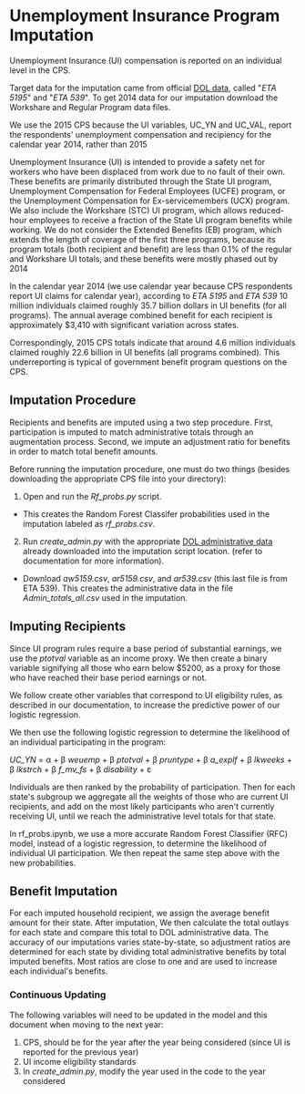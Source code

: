 # Unemployment Insurance Program Imputation

Unemployment Insurance (UI) compensation is reported on an individual level in the CPS.

Target data for the imputation came from official [DOL data](https://workforcesecurity.doleta.gov/unemploy/DataDownloads.asp),
called "_ETA 5195_" and "_ETA 539_". To get 2014 data for our imputation download the Workshare and Regular Program data files.

We use the 2015 CPS because the UI variables, UC_YN and UC_VAL, report the respondents' unemployment
compensation and recipiency for the calendar year 2014, rather than 2015


Unemployment Insurance (UI) is intended to provide a safety net for workers who have been
displaced from work due to no fault of their own. These benefits are primarily distributed through the
State UI program, Unemployment Compensation for Federal Employees (UCFE) program, or the
Unemployment Compensation for Ex-servicemembers (UCX) program. We also include the
Workshare (STC) UI program, which allows reduced-hour employees to receive a fraction of the State
UI program benefits while working. We do not consider the Extended Benefits (EB) program, which
extends the length of coverage of the first three programs, because its program totals (both recipient
and benefit) are less than 0.1% of the regular and Workshare UI totals, and these benefits were mostly
phased out by 2014



In the calendar year 2014 (we use calendar year because CPS respondents report UI claims for calendar year), according to _ETA 5195_ and _ETA 539_ 10 million individuals claimed roughly 35.7 billion dollars in UI benefits (for all programs). The annual average combined benefit for each
recipient is approximately $3,410 with significant variation across states.


Correspondingly, 2015 CPS totals indicate that around 4.6 million individuals claimed roughly 22.6 billion in UI benefits (all programs combined). This underreporting is typical of government benefit program questions on the CPS.


## Imputation Procedure

Recipients and benefits are imputed using a two step procedure. First, participation
is imputed to match administrative totals through an augmentation process.
Second, we impute an adjustment ratio
for benefits in order to match total benefit amounts.

Before running the imputation procedure, one must do two things (besides downloading the appropriate CPS file into your directory):

1. Open and run the _Rf\_probs.py_ script. 
- This creates the Random Forest Classifer probabilities used in the imputation labeled as _rf\_probs.csv_. 

2. Run _create\_admin.py_ with the appropriate [DOL administrative data](https://workforcesecurity.doleta.gov/unemploy/DataDownloads.asp) already downloaded into the imputation script location.  (refer to documentation for more information).

- Download _aw5159.csv_, _ar5159.csv_, and _ar539.csv_ (this last file is from ETA 539). This creates the administrative data in the file _Admin\_totals\_all.csv_ used in the imputation.


## Imputing Recipients

Since UI program rules require a base period of substantial earnings, we use the _ptotval_ variable as an income proxy. We then create a binary variable signifying all those who earn below $5200, as a proxy for those who have reached their base period earnings or not.

We follow create other variables that correspond to UI eligibility rules, as described in our documentation, to increase the predictive power of our logistic regression.

We then use the following logistic regression to determine the likelihood of an individual
participating in the program:

_UC\_YN_ = &alpha; + &beta; _weuemp_ + &beta; _ptotval_ +
                        &beta; _pruntype_ + &beta; _a\_explf_ +
                        &beta; _lkweeks_ + &beta; _lkstrch_ +
			&beta; _f\_mv\_fs_ + &beta; _disability_ + &epsilon;


Individuals are then ranked by the probability of participation. Then for each
state's subgroup we aggregate all the weights of those who are current UI recipients, and add on the most likely participants who aren't currently receiving UI, until we reach the administrative
level totals for that state.

In rf_probs.ipynb, we use a more accurate Random Forest Classifier (RFC) model, instead of a logistic regression, to determine the
likelihood of individual UI participation. We then repeat the same step above with the new probabilities.

## Benefit Imputation

For each imputed household recipient, we assign the average benefit amount for
their state. After imputation, We then calculate the total outlays for each state and
compare this total to DOL administrative data. The accuracy of our imputations
varies state-by-state, so adjustment ratios are determined for each state by
dividing total administrative benefits by total imputed benefits. Most ratios
are close to one and are used to increase each individual's
benefits.

### Continuous Updating
The following variables will need to be updated in the model and this document
when moving to the next year:
1. CPS, should be for the year after the year being considered (since UI is reported for the previous year)
2. UI income eligibility standards
3. In _create\_admin.py_, modify the year used in the code to the year considered
